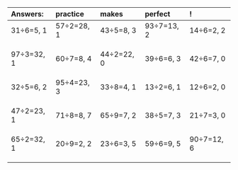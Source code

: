 | Answers: | practice | makes | perfect | ! |
| :--- | :--- | :--- | :--- | :--- |
| 31÷6=5, 1 | 57÷2=28, 1 | 43÷5=8, 3 | 93÷7=13, 2 | 14÷6=2, 2 | 
|   |   |   |   |   | 
|   |   |   |   |   | 
|   |   |   |   |   | 
| 97÷3=32, 1 | 60÷7=8, 4 | 44÷2=22, 0 | 39÷6=6, 3 | 42÷6=7, 0 | 
|   |   |   |   |   | 
|   |   |   |   |   | 
|   |   |   |   |   | 
| 32÷5=6, 2 | 95÷4=23, 3 | 33÷8=4, 1 | 13÷2=6, 1 | 12÷6=2, 0 | 
|   |   |   |   |   | 
|   |   |   |   |   | 
|   |   |   |   |   | 
| 47÷2=23, 1 | 71÷8=8, 7 | 65÷9=7, 2 | 38÷5=7, 3 | 21÷7=3, 0 | 
|   |   |   |   |   | 
|   |   |   |   |   | 
|   |   |   |   |   | 
| 65÷2=32, 1 | 20÷9=2, 2 | 23÷6=3, 5 | 59÷6=9, 5 | 90÷7=12, 6 | 
|   |   |   |   |   | 
|   |   |   |   |   | 
|   |   |   |   |   | 
